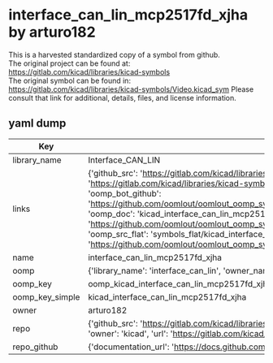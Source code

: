 # interface_can_lin_mcp2517fd_xjha by arturo182  
This is a harvested standardized copy of a symbol from github.  
The original project can be found at:  
https://gitlab.com/kicad/libraries/kicad-symbols  
The original symbol can be found in:
https://gitlab.com/kicad/libraries/kicad-symbols/Video.kicad_sym
Please consult that link for additional, details, files, and license information.  
## yaml dump  
| Key | Value |  
| --- | --- |  
| library_name | Interface_CAN_LIN |  
| links | {'github_src': 'https://gitlab.com/kicad/libraries/kicad-symbols/Video.kicad_sym', 'github_src_repo': 'https://gitlab.com/kicad/libraries/kicad-symbols', 'oomp_bot': 'kicad_interface_can_lin_mcp2517fd_xjha/working', 'oomp_bot_github': 'https://github.com/oomlout/oomlout_oomp_symbol_bot/tree/main/kicad_interface_can_lin_mcp2517fd_xjha/working', 'oomp_doc': 'kicad_interface_can_lin_mcp2517fd_xjha/working', 'oomp_doc_github': 'https://github.com/oomlout/oomlout_oomp_symbol_doc/tree/main/kicad_interface_can_lin_mcp2517fd_xjha/working', 'oomp_src_flat': 'symbols_flat/kicad_interface_can_lin_mcp2517fd_xjha/working', 'oomp_src_flat_github': 'https://github.com/oomlout/oomlout_oomp_symbol_src/tree/main/kicad_interface_can_lin_mcp2517fd_xjha/working'} |  
| name | interface_can_lin_mcp2517fd_xjha |  
| oomp | {'library_name': 'interface_can_lin', 'owner_name': 'kicad', 'symbol_name': 'interface_can_lin_mcp2517fd_xjha'} |  
| oomp_key | oomp_kicad_interface_can_lin_mcp2517fd_xjha |  
| oomp_key_simple | kicad_interface_can_lin_mcp2517fd_xjha |  
| owner | arturo182 |  
| repo | {'github_src': 'https://gitlab.com/kicad/libraries/kicad-symbols/Video.kicad_sym', 'name': 'libraries/kicad-symbols', 'owner': 'kicad', 'url': 'https://gitlab.com/kicad/libraries/kicad-symbols'} |  
| repo_github | {'documentation_url': 'https://docs.github.com/rest/repos/repos#get-a-repository', 'message': 'Not Found'} |  

